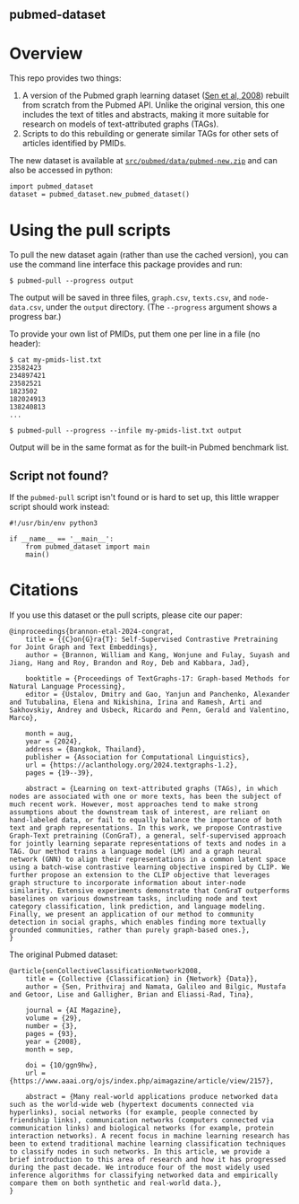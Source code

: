 pubmed-dataset
---

# Overview
This repo provides two things:
1. A version of the Pubmed graph learning dataset ([Sen et al,
   2008](https://doi.org/10/ggn9hw)) rebuilt from scratch from the Pubmed API.
   Unlike the original version, this one includes the text of titles and
   abstracts, making it more suitable for research on models of text-attributed
   graphs (TAGs).
2. Scripts to do this rebuilding or generate similar TAGs for other sets of
   articles identified by PMIDs.

The new dataset is available at
[`src/pubmed/data/pubmed-new.zip`](https://github.com/mit-ccc/pubmed-dataset/blob/main/src/pubmed_dataset/data/pubmed-new.zip)
and can also be accessed in python:
```
import pubmed_dataset
dataset = pubmed_dataset.new_pubmed_dataset()
```

# Using the pull scripts
To pull the new dataset again (rather than use the cached version), you can use
the command line interface this package provides and run:
```
$ pubmed-pull --progress output
```

The output will be saved in three files, `graph.csv`, `texts.csv`, and
`node-data.csv`, under the `output` directory. (The `--progress` argument shows
a progress bar.)

To provide your own list of PMIDs, put them one per line in a file (no header):
```
$ cat my-pmids-list.txt
23582423
234897421
23582521
1823502
182024913
138240813
...

$ pubmed-pull --progress --infile my-pmids-list.txt output
```

Output will be in the same format as for the built-in Pubmed benchmark list.

## Script not found?
If the `pubmed-pull` script isn't found or is hard to set up, this little
wrapper script should work instead:
```
#!/usr/bin/env python3

if __name__ == '__main__':
    from pubmed_dataset import main
    main()
```

# Citations
If you use this dataset or the pull scripts, please cite our paper:
```
@inproceedings{brannon-etal-2024-congrat,
    title = {{C}on{G}ra{T}: Self-Supervised Contrastive Pretraining for Joint Graph and Text Embeddings},
    author = {Brannon, William and Kang, Wonjune and Fulay, Suyash and Jiang, Hang and Roy, Brandon and Roy, Deb and Kabbara, Jad},

    booktitle = {Proceedings of TextGraphs-17: Graph-based Methods for Natural Language Processing},
    editor = {Ustalov, Dmitry and Gao, Yanjun and Panchenko, Alexander and Tutubalina, Elena and Nikishina, Irina and Ramesh, Arti and Sakhovskiy, Andrey and Usbeck, Ricardo and Penn, Gerald and Valentino, Marco},

    month = aug,
    year = {2024},
    address = {Bangkok, Thailand},
    publisher = {Association for Computational Linguistics},
    url = {https://aclanthology.org/2024.textgraphs-1.2},
    pages = {19--39},

    abstract = {Learning on text-attributed graphs (TAGs), in which nodes are associated with one or more texts, has been the subject of much recent work. However, most approaches tend to make strong assumptions about the downstream task of interest, are reliant on hand-labeled data, or fail to equally balance the importance of both text and graph representations. In this work, we propose Contrastive Graph-Text pretraining (ConGraT), a general, self-supervised approach for jointly learning separate representations of texts and nodes in a TAG. Our method trains a language model (LM) and a graph neural network (GNN) to align their representations in a common latent space using a batch-wise contrastive learning objective inspired by CLIP. We further propose an extension to the CLIP objective that leverages graph structure to incorporate information about inter-node similarity. Extensive experiments demonstrate that ConGraT outperforms baselines on various downstream tasks, including node and text category classification, link prediction, and language modeling. Finally, we present an application of our method to community detection in social graphs, which enables finding more textually grounded communities, rather than purely graph-based ones.},
}
```

The original Pubmed dataset:
```
@article{senCollectiveClassificationNetwork2008,
	title = {Collective {Classification} in {Network} {Data}},
	author = {Sen, Prithviraj and Namata, Galileo and Bilgic, Mustafa and Getoor, Lise and Galligher, Brian and Eliassi-Rad, Tina},

	journal = {AI Magazine},
	volume = {29},
	number = {3},
	pages = {93},
	year = {2008},
	month = sep,

	doi = {10/ggn9hw},
	url = {https://www.aaai.org/ojs/index.php/aimagazine/article/view/2157},

	abstract = {Many real-world applications produce networked data such as the world-wide web (hypertext documents connected via hyperlinks), social networks (for example, people connected by friendship links), communication networks (computers connected via communication links) and biological networks (for example, protein interaction networks). A recent focus in machine learning research has been to extend traditional machine learning classification techniques to classify nodes in such networks. In this article, we provide a brief introduction to this area of research and how it has progressed during the past decade. We introduce four of the most widely used inference algorithms for classifying networked data and empirically compare them on both synthetic and real-world data.},
}
```
